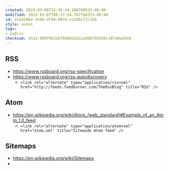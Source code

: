 ```yaml
---
created: 2024-03-06T22:45:44.500788525-06:00
modified: 2024-03-07T00:27:54.767784323-06:00
id: ecb42064-3e46-4f94-987d-e12d9cf2c166
style: notes
tags:
- public
checksum: sha1:988f0632b70d8d102a1ad8879503bc187a0ed344
---
```

## RSS
* https://www.rssboard.org/rss-specification
* https://www.rssboard.org/rss-autodiscovery
  * `<link rel="alternate" type="application/rss+xml" href="http://feeds.feedburner.com/TheRssBlog" title="RSS" />`

## Atom
* https://en.wikipedia.org/wiki/Atom_(web_standard)#Example_of_an_Atom_1.0_feed
  * `<link rel="alternate" type="application/atom+xml" href="atom.xml" title="Sitewide Atom feed" />`

## Sitemaps
* https://en.wikipedia.org/wiki/Sitemaps
* 